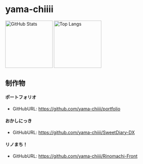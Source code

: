# yama-chiiii

<p align="left">
  <img alt="GitHub Stats" src="https://github-readme-stats.vercel.app/api?username=yama-chiiii&show_icons=true&theme=omni" height="150px" />
  <img alt="Top Langs" src="https://github-readme-stats.vercel.app/api/top-langs/?username=yama-chiiii&theme=omni&layout=compact" height="150px" />
</p>

## 制作物
#### ポートフォリオ
- GitHubURL: https://github.com/yama-chiiii/portfolio

#### おかしにっき
- GitHubURL: https://github.com/yama-chiiii/SweetDiary-DX

#### リノまち！
- GitHubURL: https://github.com/yama-chiiii/Rinomachi-Front
